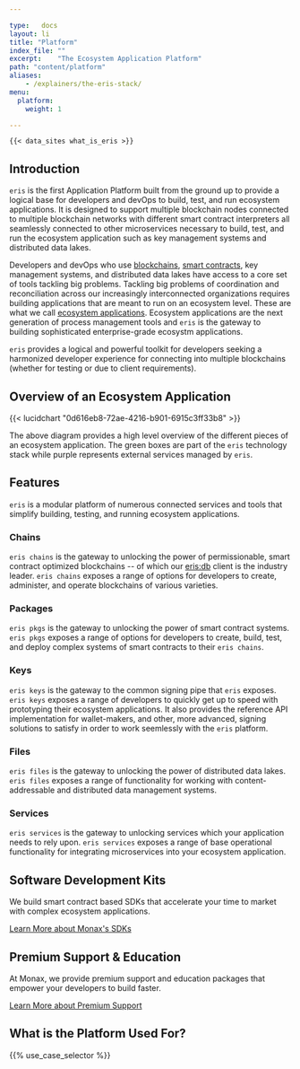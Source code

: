 ```yaml
---

type:   docs
layout: li
title: "Platform"
index_file: ""
excerpt:    "The Ecosystem Application Platform"
path: "content/platform"
aliases:
    - /explainers/the-eris-stack/
menu:
  platform:
    weight: 1

---
```


```
{{< data_sites what_is_eris >}}
```

## Introduction

`eris` is the first Application Platform built from the ground up to provide a logical base for developers and devOps to build, test, and run ecosystem applications. It is designed to support multiple blockchain nodes connected to multiple blockchain networks with different smart contract interpreters all seamlessly connected to other microservices necessary to build, test, and run the ecosystem application such as key management systems and distributed data lakes.

Developers and devOps who use [blockchains](/explainers/blockchains), [smart contracts](/explainers/smart_contracts), key management systems, and distributed data lakes have access to a core set of tools tackling big problems. Tackling big problems of coordination and reconciliation across our increasingly interconnected organizations requires building applications that are meant to run on an ecosystem level. These are what we call [ecosystem applications](/explainers/ecosystem_applications). Ecosystem applications are the next generation of process management tools and `eris` is the gateway to building sophisticated enterprise-grade ecosystm applications.

`eris` provides a logical and powerful toolkit for developers seeking a harmonized developer experience for connecting into multiple blockchains (whether for testing or due to client requirements).

## Overview of an Ecosystem Application

{{< lucidchart "0d616eb8-72ae-4216-b901-6915c3ff33b8" >}}

The above diagram provides a high level overview of the different pieces of an ecosystem application. The green boxes are part of the `eris` technology stack while purple represents external services managed by `eris`.

## Features

`eris` is a modular platform of numerous connected services and tools that simplify building, testing, and running ecosystem applications.

### Chains

`eris chains` is the gateway to unlocking the power of permissionable, smart contract optimized blockchains -- of which our [eris:db](/platform/db) client is the industry leader. `eris chains` exposes a range of options for developers to create, administer, and operate blockchains of various varieties.

### Packages

`eris pkgs` is the gateway to unlocking the power of smart contract systems. `eris pkgs` exposes a range of options for developers to create, build, test, and deploy complex systems of smart contracts to their `eris chains`.

### Keys

`eris keys` is the gateway to the common signing pipe that `eris` exposes. `eris keys` exposes a range of developers to quickly get up to speed with prototyping their ecosystem applications. It also provides the reference API implementation for wallet-makers, and other, more advanced, signing solutions to satisfy in order to work seemlessly with the `eris` platform.

### Files

`eris files` is the gateway to unlocking the power of distributed data lakes. `eris files` exposes a range of functionality for working with content-addressable and distributed data management systems.

### Services

`eris services` is the gateway to unlocking services which your application needs to rely upon. `eris services` exposes a range of base operational functionality for integrating microservices into your ecosystem application.

## Software Development Kits

We build smart contract based SDKs that accelerate your time to market with complex ecosystem applications.

<a href="/library" class="btn btn-lg btn-primary">Learn More about Monax's SDKs</a>

## Premium Support & Education

At Monax, we provide premium support and education packages that empower your developers to build faster.

<a href="/packages" class="btn btn-lg btn-primary">Learn More about Premium Support</a>

## What is the Platform Used For?

{{% use_case_selector %}}